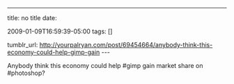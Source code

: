 ---
title: no title
date:

 2009-01-09T16:59:39-05:00 
tags:  []

tumblr_url:
http://yourpalryan.com/post/69454664/anybody-think-this-economy-could-help-gimp-gain
\-\--

Anybody think this economy could help \#gimp gain market share on
\#photoshop?
